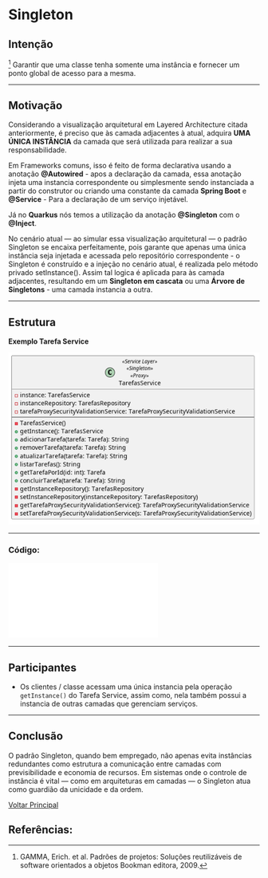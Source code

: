 
# Singleton  


## Intenção

[^GAMMA]
Garantir que uma classe tenha somente uma instância e fornecer um ponto global de acesso para a mesma.

---

## Motivação 

Considerando a visualização arquitetural em Layered Architecture citada anteriormente, é preciso que às camada adjacentes à atual, adquira **UMA ÚNICA INSTÂNCIA** da camada que será utilizada para realizar a sua responsabilidade. 

Em Frameworks comuns, isso é feito de forma declarativa usando a anotação **@Autowired** - apos a declaração da camada, essa anotação injeta uma instancia correspondente ou simplesmente sendo instanciada a partir do construtor ou criando uma constante da camada **Spring Boot** e **@Service** - Para a declaração de um serviço injetável.

Já no **Quarkus** nós temos a utilização da anotação **@Singleton** com o **@Inject**.

No cenário atual — ao simular essa visualização arquitetural — o padrão Singleton se encaixa perfeitamente, pois garante que apenas uma única instância seja injetada e acessada pelo repositório correspondente - o Singleton é construído e a injeção no cenário atual, é realizada pelo método privado setInstance(). Assim tal logica é aplicada para às camada adjacentes, resultando em um **Singleton em cascata** ou uma **Árvore de Singletons** - uma camada instancia a outra.

---

## Estrutura

**Exemplo Tarefa Service**

![EstruturaSingletonService](../../out/estruturasUmls/java/service/estruturaTarefaService/estruturaTarefaService.png)

---

### Código:

![CodigoTarefaService](../../src/main/java/service/TarefasService.java)

---

## Participantes

- Os clientes / classe acessam uma única instancia pela operação `getInstance()` do Tarefa Service, assim como, nela também possui a instancia de outras camadas que gerenciam serviços.

---

## Conclusão

O padrão Singleton, quando bem empregado, não apenas evita instâncias redundantes como estrutura a comunicação entre camadas com previsibilidade e economia de recursos. Em sistemas onde o controle de instância é vital — como em arquiteturas em camadas — o Singleton atua como guardião da unicidade e da ordem.

[Voltar Principal](index.md)

## Referências:

[^GAMMA]: GAMMA, Erich. et al. Padrões de projetos: Soluções reutilizáveis de software orientados a objetos Bookman editora, 2009.
